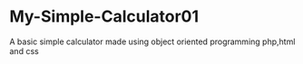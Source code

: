 # My-Simple-Calculator01
A basic simple calculator made using object oriented programming php,html and css
